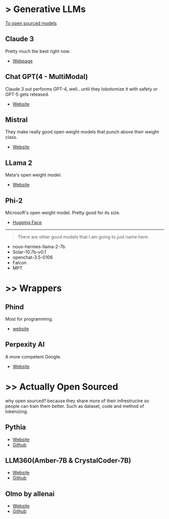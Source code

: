 # > Generative LLMs

[To open sourced models](#actually-open-sourced)

## Claude 3
Pretty much the best right now.
- [Webpage](https://www.anthropic.com/news/claude-3-family)

## Chat GPT(4 - MultiModal)
Claude 3 out performs GPT-4, well.. until they lobotomize it with safety or GPT-5 gets released.
- [Website](https://chat.openai.com/auth/login)

## Mistral
They make really good open weight models that punch above their weight class.

- [Website](https://mistral.ai)

## LLama 2
Meta's open weight model.

- [Website](https://ai.meta.com/llama/)

## Phi-2
Microsoft's open weight model. Pretty good for its size.
- [Hugging Face](https://huggingface.co/microsoft/phi-2)

---

> There are other good models that I am going to just name here:

- nous-hermes-llama-2-7b
- Solar-10.7b-v0.1
- openchat-3.5-0106
- Falcon
- MPT


# >> Wrappers

## Phind
Most for programming.
- [website](https://www.phind.com/search?home=true)


## Perpexity AI
A more competent Google.
- [Website](https://www.perplexity.ai)


# >> Actually Open Sourced
why open sourced? because they share more of their infrestructre so people can train them better. Such as dataset, code and method of tokenizing.


## Pythia

- [Website](https://www.eleuther.ai)
- [Github](https://github.com/EleutherAI/pythia)

## LLM360(Amber-7B & CrystalCoder-7B)

- [Website](https://www.llm360.ai)
- [Github](https://github.com/LLM360)

## Olmo by allenai

- [Website](https://allenai.org/olmo)
- [Github](https://github.com/allenai/OLMo)

